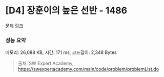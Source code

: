 # [D4] 장훈이의 높은 선반 - 1486 

[문제 링크](https://swexpertacademy.com/main/code/problem/problemDetail.do?contestProbId=AV2b7Yf6ABcBBASw) 

### 성능 요약

메모리: 26,088 KB, 시간: 171 ms, 코드길이: 2,348 Bytes



> 출처: SW Expert Academy, https://swexpertacademy.com/main/code/problem/problemList.do